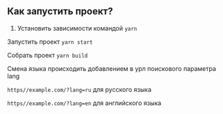 ## Как запустить проект?

1. Установить зависимости командой
   `yarn`

Запустить проект
   `yarn start`

Собрать проект
    `yarn build`

Смена языка происходить добавлением в урл поискового параметра lang

`https//example.com/?lang=ru` для русского языка

`https//example.com/?lang=en` для английского языка